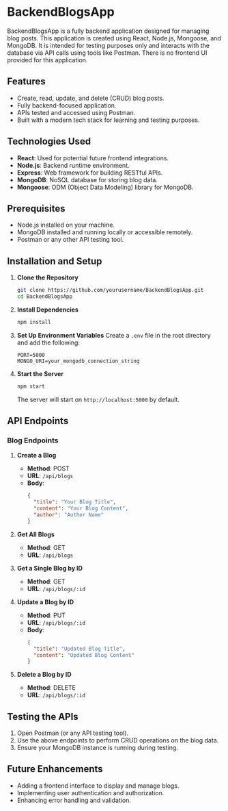 # BackendBlogsApp

BackendBlogsApp is a fully backend application designed for managing blog posts. This application is created using React, Node.js, Mongoose, and MongoDB. It is intended for testing purposes only and interacts with the database via API calls using tools like Postman. There is no frontend UI provided for this application.

## Features
- Create, read, update, and delete (CRUD) blog posts.
- Fully backend-focused application.
- APIs tested and accessed using Postman.
- Built with a modern tech stack for learning and testing purposes.

## Technologies Used
- **React**: Used for potential future frontend integrations.
- **Node.js**: Backend runtime environment.
- **Express**: Web framework for building RESTful APIs.
- **MongoDB**: NoSQL database for storing blog data.
- **Mongoose**: ODM (Object Data Modeling) library for MongoDB.

## Prerequisites
- Node.js installed on your machine.
- MongoDB installed and running locally or accessible remotely.
- Postman or any other API testing tool.

## Installation and Setup

1. **Clone the Repository**
   ```bash
   git clone https://github.com/yourusername/BackendBlogsApp.git
   cd BackendBlogsApp
   ```

2. **Install Dependencies**
   ```bash
   npm install
   ```

3. **Set Up Environment Variables**
   Create a `.env` file in the root directory and add the following:
   ```env
   PORT=5000
   MONGO_URI=your_mongodb_connection_string
   ```

4. **Start the Server**
   ```bash
   npm start
   ```
   The server will start on `http://localhost:5000` by default.

## API Endpoints

### Blog Endpoints

1. **Create a Blog**
   - **Method**: POST
   - **URL**: `/api/blogs`
   - **Body**:
     ```json
     {
       "title": "Your Blog Title",
       "content": "Your Blog Content",
       "author": "Author Name"
     }
     ```

2. **Get All Blogs**
   - **Method**: GET
   - **URL**: `/api/blogs`

3. **Get a Single Blog by ID**
   - **Method**: GET
   - **URL**: `/api/blogs/:id`

4. **Update a Blog by ID**
   - **Method**: PUT
   - **URL**: `/api/blogs/:id`
   - **Body**:
     ```json
     {
       "title": "Updated Blog Title",
       "content": "Updated Blog Content"
     }
     ```

5. **Delete a Blog by ID**
   - **Method**: DELETE
   - **URL**: `/api/blogs/:id`

## Testing the APIs

1. Open Postman (or any API testing tool).
2. Use the above endpoints to perform CRUD operations on the blog data.
3. Ensure your MongoDB instance is running during testing.

## Future Enhancements
- Adding a frontend interface to display and manage blogs.
- Implementing user authentication and authorization.
- Enhancing error handling and validation.

